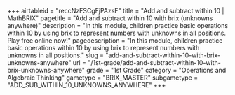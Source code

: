 +++
airtableid = "reccNzFSCgFjPAzsF"
title = "Add and subtract within 10 | MathBRIX"
pagetitle = "Add and subtract within 10 with brix (unknowns anywhere)"
description = "In this module, children practice basic operations within 10 by using brix to represent numbers with unknowns in all positions. Play free online now!"
pagedescription = "In this module, children practice basic operations within 10 by using brix to represent numbers with unknowns in all positions."
slug = "add-and-subtract-within-10-with-brix-unknowns-anywhere"
url = "/1st-grade/add-and-subtract-within-10-with-brix-unknowns-anywhere"
grade = "1st Grade"
category = "Operations and Algebraic Thinking"
gametype = "BRIX_MASTER"
subgametype = "ADD_SUB_WITHIN_10_UNKNOWNS_ANYWHERE"
+++